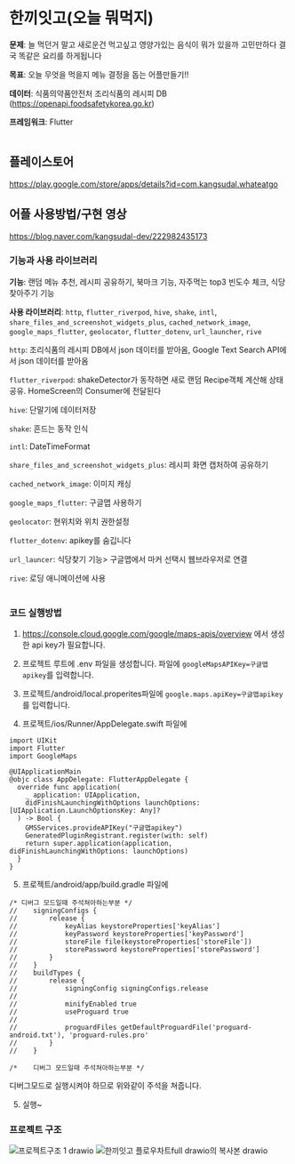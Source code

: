 # 한끼잇고(오늘 뭐먹지)

**문제**: 늘 먹던거 말고 새로운건 먹고싶고 영양가있는 음식이 뭐가 있을까 고민만하다 결국 똑같은 요리를 하게됩니다

**목표**: 오늘 무엇을 먹을지 메뉴 결정을 돕는 어플만들기!!

**데이터**: 식품의약품안전처 조리식품의 레시피 DB (https://openapi.foodsafetykorea.go.kr)

**프레임워크**: Flutter
<br/>
<br/>

## 플레이스토어
https://play.google.com/store/apps/details?id=com.kangsudal.whateatgo
<br/>

## 어플 사용방법/구현 영상
https://blog.naver.com/kangsudal-dev/222982435173
</br>

### 기능과 사용 라이브러리


**기능**: 랜덤 메뉴 추천, 레시피 공유하기, 북마크 기능, 자주먹는 top3 빈도수 체크, 식당 찾아주기 기능

**사용 라이브러리**: `http`, `flutter_riverpod`, `hive`, `shake`, `intl`, `share_files_and_screenshot_widgets_plus`, `cached_network_image`, `google_maps_flutter`, `geolocator`, `flutter_dotenv`, `url_launcher`, `rive`

`http`: 조리식품의 레시피 DB에서 json 데이터를 받아옴, Google Text Search API에서 json 데이터를 받아옴

`flutter_riverpod`: shakeDetector가 동작하면 새로 랜덤 Recipe객체 계산해 상태 공유. HomeScreen의 Consumer에 전달된다

`hive`: 단말기에 데이터저장

`shake`: 흔드는 동작 인식

`intl`: DateTimeFormat

`share_files_and_screenshot_widgets_plus`: 레시피 화면 캡처하여 공유하기

`cached_network_image`: 이미지 캐싱

`google_maps_flutter`: 구글맵 사용하기

`geolocator`: 현위치와 위치 권한설정

`flutter_dotenv`: apikey를 숨깁니다

`url_launcer`: 식당찾기 기능> 구글맵에서 마커 선택시 웹브라우저로 연결

`rive`: 로딩 애니메이션에 사용
<br/>
<br/>

### 코드 실행방법
1. https://console.cloud.google.com/google/maps-apis/overview 에서 생성한 api key가 필요합니다.

2. 프로젝트 루트에 .env 파일을 생성합니다. 파일에 `googleMapsAPIKey=구글맵apikey`를 입력합니다.


3. 프로젝트/android/local.properites파일에 `google.maps.apiKey=구글맵apikey`를 입력합니다.

4. 프로젝트/ios/Runner/AppDelegate.swift 파일에
```
import UIKit
import Flutter
import GoogleMaps

@UIApplicationMain
@objc class AppDelegate: FlutterAppDelegate {
  override func application(
    _ application: UIApplication,
    didFinishLaunchingWithOptions launchOptions: [UIApplication.LaunchOptionsKey: Any]?
  ) -> Bool {
    GMSServices.provideAPIKey("구글맵apikey")
    GeneratedPluginRegistrant.register(with: self)
    return super.application(application, didFinishLaunchingWithOptions: launchOptions)
  }
}
```

5. 프로젝트/android/app/build.gradle 파일에
```
/* 디버그 모드일때 주석쳐아하는부분 */
//    signingConfigs {
//        release {
//            keyAlias keystoreProperties['keyAlias']
//            keyPassword keystoreProperties['keyPassword']
//            storeFile file(keystoreProperties['storeFile'])
//            storePassword keystoreProperties['storePassword']
//        }
//    }
//    buildTypes {
//        release {
//            signingConfig signingConfigs.release
//
//            minifyEnabled true
//            useProguard true
//
//            proguardFiles getDefaultProguardFile('proguard-android.txt'), 'proguard-rules.pro'
//        }
//    }

/*    디버그 모드일때 주석쳐아하는부분 */
```
디버그모드로 실행시켜야 하므로 위와같이 주석을 쳐줍니다.

5. 실행~

### 프로젝트 구조
![프로젝트구조 1 drawio](https://user-images.githubusercontent.com/32862869/213140623-67780997-ad42-496b-9eed-95683e9d2b4a.png)
![한끼잇고 플로우차트full drawio의 복사본 drawio](https://user-images.githubusercontent.com/32862869/213140614-53f91802-dc21-41fc-a937-bfe8859982c7.png)
